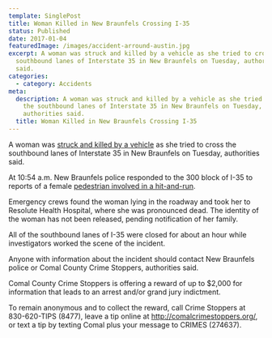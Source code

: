 ```yaml
---
template: SinglePost
title: Woman Killed in New Braunfels Crossing I-35
status: Published
date: 2017-01-04
featuredImage: /images/accident-arround-austin.jpg
excerpt: A woman was struck and killed by a vehicle as she tried to cross the
  southbound lanes of Interstate 35 in New Braunfels on Tuesday, authorities
  said.
categories:
  - category: Accidents
meta:
  description: A woman was struck and killed by a vehicle as she tried to cross
    the southbound lanes of Interstate 35 in New Braunfels on Tuesday,
    authorities said.
  title: Woman Killed in New Braunfels Crossing I-35
---
```

<!--StartFragment-->

A woman was [struck and killed by a vehicle](https://www.austinaccidentlawyer.com/?page_id=65) as she tried to cross the southbound lanes of Interstate 35 in New Braunfels on Tuesday, authorities said.

At 10:54 a.m. New Braunfels police responded to the 300 block of I-35 to reports of a female [pedestrian involved in a hit-and-run](https://www.austinaccidentlawyer.com/?page_id=48).

Emergency crews found the woman lying in the roadway and took her to Resolute Health Hospital, where she was pronounced dead. The identity of the woman has not been released, pending notification of her family.

All of the southbound lanes of I-35 were closed for about an hour while investigators worked the scene of the incident.

Anyone with information about the incident should contact New Braunfels police or Comal County Crime Stoppers, authorities said.

Comal County Crime Stoppers is offering a reward of up to $2,000 for information that leads to an arrest and/or grand jury indictment.

To remain anonymous and to collect the reward, call Crime Stoppers at 830-620-TIPS (8477), leave a tip online at <http://comalcrimestoppers.org/>, or text a tip by texting Comal plus your message to CRIMES (274637).

<!--EndFragment-->